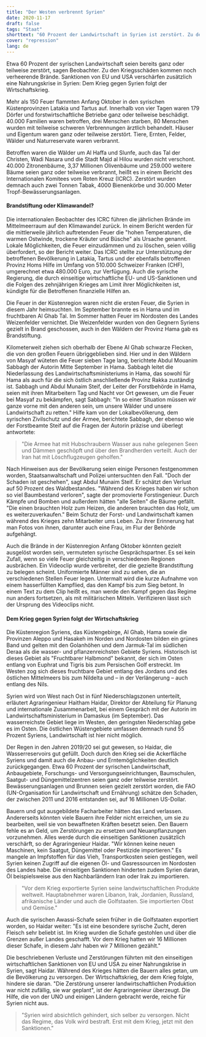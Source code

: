 ```yaml
---
title: "Der Westen verbrennt Syrien"
date: 2020-11-17
draft: false
tags: "Staat"
shorttext: "60 Prozent der Landwirtschaft in Syrien ist zerstört. Zu den Kriegsschäden folgen Brände und die Sanktionen tragen weiter zur Kathastrophe bei."
cover: "repression"
lang: de
---
```


Etwa 60 Prozent der syrischen Landwirtschaft seien bereits ganz oder teilweise zerstört, sagen Beobachter. Zu den Kriegsschäden kommen noch verheerende Brände. Sanktionen von EU und USA verschärfen zusätzlich eine Nahrungskrise in Syrien: Dem Krieg gegen Syrien folgt der Wirtschaftskrieg.

Mehr als 150 Feuer flammten Anfang Oktober in den syrischen Küstenprovinzen Latakia und Tartus auf. Innerhalb von vier Tagen waren 179 Dörfer und forstwirtschaftliche Betriebe ganz oder teilweise beschädigt. 40.000 Familien waren betroffen, drei Menschen starben, 80 Menschen wurden mit teilweise schweren Verbrennungen ärztlich behandelt. Häuser und Eigentum waren ganz oder teilweise zerstört. Tiere, Ernten, Felder, Wälder und Naturreservate waren verbrannt.

Betroffen waren die Wälder um Al Haffa und Slunfe, auch das Tal der Christen, Wadi Nasara und die Stadt Majd al Hilou wurden nicht verschont. 40.000 Zitronenbäume, 3,37 Millionen Olivenbäume und 259.000 weitere Bäume seien ganz oder teilweise verbrannt, heißt es in einem Bericht des Internationalen Komitees vom Roten Kreuz (ICRC). Zerstört wurden demnach auch zwei Tonnen Tabak, 4000 Bienenkörbe und 30.000 Meter Tropf-Bewässerungsanlagen.

#### Brandstiftung oder Klimawandel?

Die internationalen Beobachter des ICRC führen die jährlichen Brände im Mittelmeerraum auf den Klimawandel zurück. In einem Bericht werden für die mittlerweile jährlich auftretenden Feuer die "hohen Temperaturen, die warmen Ostwinde, trockene Kräuter und Büsche" als Ursache genannt. Lokale Möglichkeiten, die Feuer einzudämmen und zu löschen, seien völlig überfordert, so der Bericht weiter. Das ICRC stellte zur Unterstützung der betroffenen Bevölkerung in Latakia, Tartus und der ebenfalls betroffenen Provinz Homs Hilfe im Umfang von 510.000 Schweizer Franken (CHF), umgerechnet etwa 480.000 Euro, zur Verfügung. Auch die syrische Regierung, die durch einseitige wirtschaftliche EU- und US-Sanktionen und die Folgen des zehnjährigen Krieges am Limit ihrer Möglichkeiten ist, kündigte für die Betroffenen finanzielle Hilfen an.

Die Feuer in der Küstenregion waren nicht die ersten Feuer, die Syrien in diesem Jahr heimsuchten. Im September brannte es in Hama und im fruchtbaren Al Ghab Tal. Im Sommer hatten Feuer im Nordosten des Landes Weizenfelder vernichtet. Die Weizenfelder wurden von den Gegnern Syriens gezielt in Brand geschossen, auch in den Wäldern der Provinz Hama gab es Brandstiftung.

Kilometerweit ziehen sich oberhalb der Ebene Al Ghab schwarze Flecken, die von den großen Feuern übriggeblieben sind. Hier und in den Wäldern von Masyaf wüteten die Feuer sieben Tage lang, berichtete Abdul Mouanim Sabbagh der Autorin Mitte September in Hama. Sabbagh leitet die Niederlassung des Landwirtschaftsministeriums in Hama, das sowohl für Hama als auch für die sich östlich anschließende Provinz Rakka zuständig ist. Sabbagh und Abdul Munaim Steif, der Leiter der Forstbehörde in Hama, seien mit ihren Mitarbeitern Tag und Nacht vor Ort gewesen, um die Feuer bei Masyaf zu bekämpfen, sagt Sabbagh: "In so einer Situation müssen wir ganze vorne mit den anderen sein, um unsere Wälder und unsere Landwirtschaft zu retten." Hilfe kam von der Lokalbevölkerung, dem syrischen Zivilschutz und der Armee, berichtete Sabbagh, der ebenso wie der Forstbeamte Steif auf die Fragen der Autorin präzise und überlegt antwortete:

> "Die Armee hat mit Hubschraubern Wasser aus nahe gelegenen Seen und Dämmen geschöpft und über den Brandherden verteilt. Auch der Iran hat mit Löschflugzeugen geholfen."

Nach Hinweisen aus der Bevölkerung seien einige Personen festgenommen worden, Staatsanwaltschaft und Polizei untersuchten den Fall. "Doch der Schaden ist geschehen", sagt Abdul Munaim Steif. Er schätzt den Verlust auf 50 Prozent des Waldbestandes. "Während des Krieges haben wir schon so viel Baumbestand verloren", sagte der promovierte Forstingenieur. Durch Kämpfe und Bomben und außerdem hätten "alle Seiten" die Bäume gefällt. "Die einen brauchten Holz zum Heizen, die anderen brauchten das Holz, um es weiterzuverkaufen." Beim Schutz der Forst- und Landwirtschaft kamen während des Krieges zehn Mitarbeiter ums Leben. Zu ihrer Erinnerung hat man Fotos von ihnen, darunter auch eine Frau, im Flur der Behörde aufgehängt.

Auch die Brände in der Küstenregion Anfang Oktober könnten gezielt ausgelöst worden sein, vermuteten syrische Gesprächspartner. Es sei kein Zufall, wenn so viele Feuer gleichzeitig in verschiedenen Regionen ausbrächen. Ein Videoclip wurde verbreitet, der die gezielte Brandstiftung zu belegen scheint. Uniformierte Männer sind zu sehen, die an verschiedenen Stellen Feuer legen. Untermalt wird die kurze Aufnahme von einem hasserfüllten Kampflied, das den Kampf bis zum Sieg betont. In einem Text zu dem Clip heißt es, man werde den Kampf gegen das Regime nun anders fortsetzen, als mit militärischen Mitteln. Verifizieren lässt sich der Ursprung des Videoclips nicht.

#### Dem Krieg gegen Syrien folgt der Wirtschaftskrieg

Die Küstenregion Syriens, das Küstengebirge, Al Ghab, Hama sowie die Provinzen Aleppo und Hasakeh im Norden und Nordosten bilden ein grünes Band und gelten mit den Golanhöhen und dem Jarmuk-Tal im südlichen Deraa als die wasser- und pflanzenreichsten Gebiete Syriens. Historisch ist dieses Gebiet als "Fruchtbarer Halbmond" bekannt, der sich im Osten entlang von Euphrat und Tigris bis zum Persischen Golf erstreckt. Im Westen zog sich dieses fruchtbare Gebiet entlang des Jordans und des östlichen Mittelmeers bis zum Nildelta und – in der Verlängerung – auch entlang des Nils.

Syrien wird von West nach Ost in fünf Niederschlagszonen unterteilt, erläutert Agraringenieur Haitham Haidar, Direktor der Abteilung für Planung und internationale Zusammenarbeit, bei einem Gespräch mit der Autorin im Landwirtschaftsministerium in Damaskus (im September). Das wasserreichste Gebiet liege im Westen, den geringsten Niederschlag gebe es im Osten. Die östlichen Wüstengebiete umfassen demnach rund 55 Prozent Syriens, Landwirtschaft ist hier nicht möglich.

Der Regen in den Jahren 2019/20 sei gut gewesen, so Haidar, die Wasserreservoirs gut gefüllt. Doch durch den Krieg sei die Ackerfläche Syriens und damit auch die Anbau- und Erntemöglichkeiten deutlich zurückgegangen. Etwa 60 Prozent der syrischen Landwirtschaft, Anbaugebiete, Forschungs- und Versorgungseinrichtungen, Baumschulen, Saatgut- und Düngemittelzentren seien ganz oder teilweise zerstört. Bewässerungsanlagen und Brunnen seien gezielt zerstört worden, die FAO (UN-Organisation für Landwirtschaft und Ernährung) schätze den Schaden, der zwischen 2011 und 2016 entstanden sei, auf 16 Millionen US-Dollar.

Bauern und gut ausgebildete Facharbeiter hätten das Land verlassen. Andererseits könnten viele Bauern ihre Felder nicht erreichen, um sie zu bearbeiten, weil sie von bewaffneten Kräften besetzt seien. Den Bauern fehle es an Geld, um Zerstörungen zu ersetzen und Neuanpflanzungen vorzunehmen. Alles werde durch die einseitigen Sanktionen zusätzlich verschärft, so der Agraringenieur Haidar. "Wir können keine neuen Maschinen, kein Saatgut, Düngemittel oder Pestizide importieren." Es mangele an Impfstoffen für das Vieh, Transportkosten seien gestiegen, weil Syrien keinen Zugriff auf die eigenen Öl- und Gasressourcen im Nordosten des Landes habe. Die einseitigen Sanktionen hinderten zudem Syrien daran, Öl beispielsweise aus den Nachbarländern Iran oder Irak zu importieren.

> "Vor dem Krieg exportierte Syrien seine landwirtschaftlichen Produkte weltweit. Hauptabnehmer waren Libanon, Irak, Jordanien, Russland, afrikanische Länder und auch die Golfstaaten. Sie importierten Obst und Gemüse."

Auch die syrischen Awassi-Schafe seien früher in die Golfstaaten exportiert worden, so Haidar weiter: "Es ist eine besondere syrische Zucht, deren Fleisch sehr beliebt ist. Im Krieg wurden die Schafe gestohlen und über die Grenzen außer Landes geschafft. Vor dem Krieg hatten wir 16 Millionen dieser Schafe, in diesem Jahr haben wir 7 Millionen gezählt."

Die beschriebenen Verluste und Zerstörungen führten mit den einseitigen wirtschaftlichen Sanktionen von EU und USA zu einer Nahrungskrise in Syrien, sagt Haidar. Während des Krieges hätten die Bauern alles getan, um die Bevölkerung zu versorgen. Der Wirtschaftskrieg, der dem Krieg folgte, hindere sie daran. "Die Zerstörung unserer landwirtschaftlichen Produktion war nicht zufällig, sie war geplant", ist der Agraringenieur überzeugt. Die Hilfe, die von der UNO und einigen Ländern gebracht werde, reiche für Syrien nicht aus.

> "Syrien wird absichtlich gehindert, sich selber zu versorgen. Nicht das Regime, das Volk wird bestraft. Erst mit dem Krieg, jetzt mit den Sanktionen."

